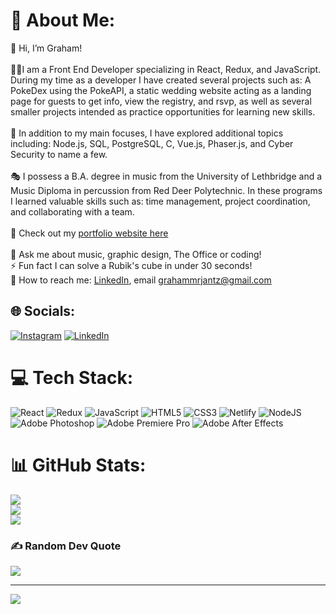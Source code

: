 # 💫 About Me:
👋 Hi, I’m Graham!<br><br>👩‍💻I am a Front End Developer specializing in React, Redux, and JavaScript. During my time as a developer I have created several projects such as: A PokeDex using the PokeAPI, a static wedding website acting as a landing page for guests to get info, view the registry, and rsvp, as well as several smaller projects intended as practice opportunities for learning new skills.<br><br>🔭 In addition to my main focuses, I have explored additional topics including: Node.js, SQL, PostgreSQL, C, Vue.js, Phaser.js, and Cyber Security to name a few.<br><br>🎭 I possess a B.A. degree in music from the University of Lethbridge and a Music Diploma in percussion from Red Deer Polytechnic. In these programs I learned valuable skills such as: time management, project coordination, and collaborating with a team.<br><br>🔗 Check out my [portfolio website here](https://grahamjantz.com)<br><br>💬 Ask me about music, graphic design, The Office or coding!<br>⚡ Fun fact I can solve a Rubik's cube in under 30 seconds!<br>📧 How to reach me: [LinkedIn](https://www.linkedin.com/in/graham-jantz-b87921145/), email grahammrjantz@gmail.com


## 🌐 Socials:
[![Instagram](https://img.shields.io/badge/Instagram-%23E4405F.svg?logo=Instagram&logoColor=white)](https://instagram.com/https://instagram.com/grahamjantz) [![LinkedIn](https://img.shields.io/badge/LinkedIn-%230077B5.svg?logo=linkedin&logoColor=white)](https://linkedin.com/in/https://www.linkedin.com/in/graham-jantz-b87921145/) 

# 💻 Tech Stack:
![React](https://img.shields.io/badge/react-%2320232a.svg?style=plastic&logo=react&logoColor=%2361DAFB) ![Redux](https://img.shields.io/badge/redux-%23593d88.svg?style=plastic&logo=redux&logoColor=white) ![JavaScript](https://img.shields.io/badge/javascript-%23323330.svg?style=plastic&logo=javascript&logoColor=%23F7DF1E) ![HTML5](https://img.shields.io/badge/html5-%23E34F26.svg?style=plastic&logo=html5&logoColor=white) ![CSS3](https://img.shields.io/badge/css3-%231572B6.svg?style=plastic&logo=css3&logoColor=white) ![Netlify](https://img.shields.io/badge/netlify-%23000000.svg?style=plastic&logo=netlify&logoColor=#00C7B7) ![NodeJS](https://img.shields.io/badge/node.js-6DA55F?style=plastic&logo=node.js&logoColor=white) ![Adobe Photoshop](https://img.shields.io/badge/adobephotoshop-%2331A8FF.svg?style=plastic&logo=adobephotoshop&logoColor=white) ![Adobe Premiere Pro](https://img.shields.io/badge/Adobe%20Premiere%20Pro-9999FF.svg?style=plastic&logo=Adobe%20Premiere%20Pro&logoColor=white) ![Adobe After Effects](https://img.shields.io/badge/Adobe%20After%20Effects-9999FF.svg?style=plastic&logo=Adobe%20After%20Effects&logoColor=white)
# 📊 GitHub Stats:
![](https://github-readme-stats.vercel.app/api?username=grahamjantz&theme=dracula&hide_border=false&include_all_commits=false&count_private=false)<br/>
![](https://github-readme-streak-stats.herokuapp.com/?user=grahamjantz&theme=dracula&hide_border=false)<br/>
![](https://github-readme-stats.vercel.app/api/top-langs/?username=grahamjantz&theme=dracula&hide_border=false&include_all_commits=false&count_private=false&layout=compact)

### ✍️ Random Dev Quote
![](https://quotes-github-readme.vercel.app/api?type=horizontal&theme=radical)

---
[![](https://visitcount.itsvg.in/api?id=grahamjantz&icon=0&color=0)](https://visitcount.itsvg.in)
